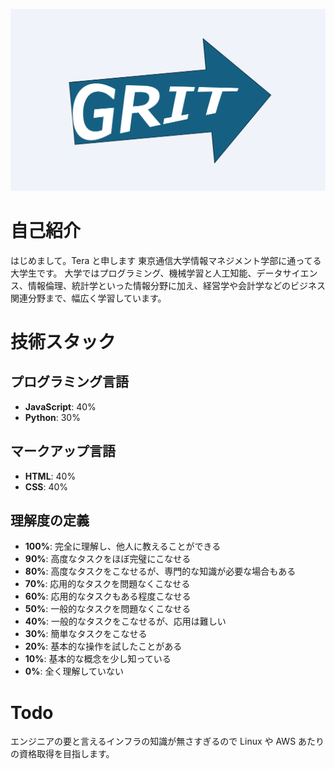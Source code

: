![alt text](ロゴ.png)

# 自己紹介

はじめまして。Tera と申します
東京通信大学情報マネジメント学部に通ってる大学生です。
大学ではプログラミング、機械学習と人工知能、データサイエンス、情報倫理、統計学といった情報分野に加え、経営学や会計学などのビジネス関連分野まで、幅広く学習しています。

# 技術スタック

## プログラミング言語

- **JavaScript**: 40%
- **Python**: 30%

## マークアップ言語

- **HTML**: 40%
- **CSS**: 40%

## 理解度の定義

- **100%**: 完全に理解し、他人に教えることができる
- **90%**: 高度なタスクをほぼ完璧にこなせる
- **80%**: 高度なタスクをこなせるが、専門的な知識が必要な場合もある
- **70%**: 応用的なタスクを問題なくこなせる
- **60%**: 応用的なタスクもある程度こなせる
- **50%**: 一般的なタスクを問題なくこなせる
- **40%**: 一般的なタスクをこなせるが、応用は難しい
- **30%**: 簡単なタスクをこなせる
- **20%**: 基本的な操作を試したことがある
- **10%**: 基本的な概念を少し知っている
- **0%**: 全く理解していない

# Todo

エンジニアの要と言えるインフラの知識が無さすぎるので Linux や AWS あたりの資格取得を目指します。
